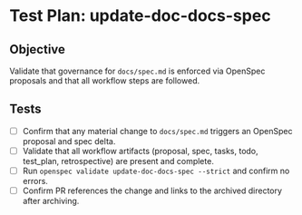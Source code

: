 # Test Plan: update-doc-docs-spec

## Objective
Validate that governance for `docs/spec.md` is enforced via OpenSpec proposals and that all workflow steps are followed.

## Tests
- [ ] Confirm that any material change to `docs/spec.md` triggers an OpenSpec proposal and spec delta.
- [ ] Validate that all workflow artifacts (proposal, spec, tasks, todo, test_plan, retrospective) are present and complete.
- [ ] Run `openspec validate update-doc-docs-spec --strict` and confirm no errors.
- [ ] Confirm PR references the change and links to the archived directory after archiving.

